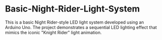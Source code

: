 # Basic-Night-Rider-Light-System
This is a basic Night Rider-style LED light system developed using an Arduino Uno. The project demonstrates a sequential LED lighting effect that mimics the iconic "Knight Rider" light animation.
